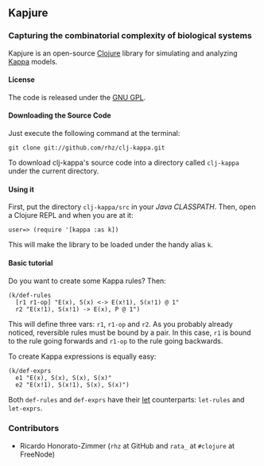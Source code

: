 ## Kapjure
### Capturing the combinatorial complexity of biological systems

Kapjure is an open-source <a href="http://clojure.org/">Clojure</a> library for simulating and analyzing
<a href="http://www.kappalanguage.org">Kappa</a> models.

#### License

The code is released under the <a href="http://www.gnu.org/licenses/gpl.html">GNU GPL</a>.

#### Downloading the Source Code

Just execute the following command at the terminal:

    git clone git://github.com/rhz/clj-kappa.git

To download clj-kappa's source code into a directory called `clj-kappa` under the current directory.

#### Using it

First, put the directory `clj-kappa/src` in your *Java CLASSPATH*.
Then, open a Clojure REPL and when you are at it:

    user=> (require '[kappa :as k])

This will make the library to be loaded under the handy alias `k`.

#### Basic tutorial

Do you want to create some Kappa rules? Then:

    (k/def-rules
      [r1 r1-op] "E(x), S(x) <-> E(x!1), S(x!1) @ 1"
      r2 "E(x!1), S(x!1) -> E(x), P @ 1")

This will define three vars: `r1`, `r1-op` and `r2`.
As you probably already noticed, reversible rules must be bound by a pair.
In this case, `r1` is bound to the rule going forwards and `r1-op` to the rule going backwards.

To create Kappa expressions is equally easy:

    (k/def-exprs
      e1 "E(x), S(x), S(x), S(x)"
      e2 "E(x!1), S(x!1), S(x), S(x)")

Both `def-rules` and `def-exprs` have their
<a href="http://clojure.org/special_forms#Special Forms--(let [bindings* ] exprs*)">let</a>
counterparts: `let-rules` and `let-exprs`.

### Contributors

 * Ricardo Honorato-Zimmer (`rhz` at GitHub and `rata_` at `#clojure` at FreeNode)

